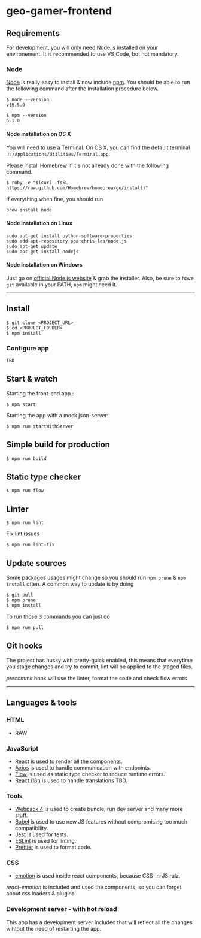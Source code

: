 # geo-gamer-frontend

## Requirements

For development, you will only need Node.js installed on your environement. It
is recommended to use VS Code, but not mandatory.

### Node

[Node](http://nodejs.org/) is really easy to install & now include
[npm](https://npmjs.org/). You should be able to run the following command after
the installation procedure below.

    $ node --version
    v10.5.0

    $ npm --version
    6.1.0

#### Node installation on OS X

You will need to use a Terminal. On OS X, you can find the default terminal in
`/Applications/Utilities/Terminal.app`.

Please install [Homebrew](http://brew.sh/) if it's not already done with the
following command.

    $ ruby -e "$(curl -fsSL https://raw.github.com/Homebrew/homebrew/go/install)"

If everything when fine, you should run

    brew install node

#### Node installation on Linux

    sudo apt-get install python-software-properties
    sudo add-apt-repository ppa:chris-lea/node.js
    sudo apt-get update
    sudo apt-get install nodejs

#### Node installation on Windows

Just go on [official Node.js website](http://nodejs.org/) & grab the installer.
Also, be sure to have `git` available in your PATH, `npm` might need it.

---

## Install

    $ git clone <PROJECT_URL>
    $ cd <PROJECT_FOLDER>
    $ npm install

### Configure app

    TBD

## Start & watch

Starting the front-end app :

    $ npm start

Starting the app with a mock json-server:

    $ npm run startWithServer

## Simple build for production

    $ npm run build

## Static type checker

    $ npm run flow

## Linter

    $ npm run lint

Fix lint issues

    $ npm run lint-fix

## Update sources

Some packages usages might change so you should run `npm prune` & `npm install`
often. A common way to update is by doing

    $ git pull
    $ npm prune
    $ npm install

To run those 3 commands you can just do

    $ npm run pull

## Git hooks

The project has husky with pretty-quick enabled, this means that everytime you
stage changes and try to commit, lint will be applied to the staged files.

_precommit_ hook will use the linter, format the code and check flow errors

---

## Languages & tools

### HTML

- RAW

### JavaScript

- [React](http://facebook.github.io/react) is used to render all the components.
- [Axios](https://github.com/axios/axios) is used to handle communication with
  endpoints.
- [Flow](https://flow.org/) is used as static type checker to reduce runtime
  errors.
- [React i18n](http://facebook.github.io/react) is used to handle translations
  TBD.

### Tools

- [Webpack 4](https://webpack.js.org/) is used to create bundle, run dev server
  and many more stuff.
- [Babel](http://babeljs.io/) is used to use new JS features without
  compromising too much compatibility.
- [Jest](https://facebook.github.io/jest/) is used for tests.
- [ESLint](https://eslint.org/) is used for linting.
- [Prettier](https://prettier.io/) is used to format code.

### CSS

- [emotion](https://emotion.sh/) is used inside react components, because
  CSS-in-JS rulz.

_react-emotion_ is included and used the components, so you can forget about css
loaders & plugins.

### Development server - with hot reload

This app has a development server included that will reflect all the changes
wihtout the need of restarting the app.
